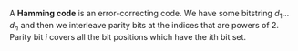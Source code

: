 A **Hamming code** is an error-correcting code. We have some bitstring $d_1\dots d_n$ and then we interleave parity bits at the indices that are powers of 2. Parity bit $i$ covers all the bit positions which have the $i$th bit set.